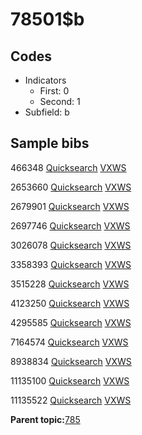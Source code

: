 # 78501$b

## Codes

-   Indicators
    -   First: 0
    -   Second: 1
-   Subfield: b

## Sample bibs

466348 [Quicksearch](https://search.library.yale.edu/catalog/466348) [VXWS](http://prodorbis.library.yale.edu:7014/vxws/GetHoldingsService?bibId=466348)

2653660 [Quicksearch](https://search.library.yale.edu/catalog/2653660) [VXWS](http://prodorbis.library.yale.edu:7014/vxws/GetHoldingsService?bibId=2653660)

2679901 [Quicksearch](https://search.library.yale.edu/catalog/2679901) [VXWS](http://prodorbis.library.yale.edu:7014/vxws/GetHoldingsService?bibId=2679901)

2697746 [Quicksearch](https://search.library.yale.edu/catalog/2697746) [VXWS](http://prodorbis.library.yale.edu:7014/vxws/GetHoldingsService?bibId=2697746)

3026078 [Quicksearch](https://search.library.yale.edu/catalog/3026078) [VXWS](http://prodorbis.library.yale.edu:7014/vxws/GetHoldingsService?bibId=3026078)

3358393 [Quicksearch](https://search.library.yale.edu/catalog/3358393) [VXWS](http://prodorbis.library.yale.edu:7014/vxws/GetHoldingsService?bibId=3358393)

3515228 [Quicksearch](https://search.library.yale.edu/catalog/3515228) [VXWS](http://prodorbis.library.yale.edu:7014/vxws/GetHoldingsService?bibId=3515228)

4123250 [Quicksearch](https://search.library.yale.edu/catalog/4123250) [VXWS](http://prodorbis.library.yale.edu:7014/vxws/GetHoldingsService?bibId=4123250)

4295585 [Quicksearch](https://search.library.yale.edu/catalog/4295585) [VXWS](http://prodorbis.library.yale.edu:7014/vxws/GetHoldingsService?bibId=4295585)

7164574 [Quicksearch](https://search.library.yale.edu/catalog/7164574) [VXWS](http://prodorbis.library.yale.edu:7014/vxws/GetHoldingsService?bibId=7164574)

8938834 [Quicksearch](https://search.library.yale.edu/catalog/8938834) [VXWS](http://prodorbis.library.yale.edu:7014/vxws/GetHoldingsService?bibId=8938834)

11135100 [Quicksearch](https://search.library.yale.edu/catalog/11135100) [VXWS](http://prodorbis.library.yale.edu:7014/vxws/GetHoldingsService?bibId=11135100)

11135522 [Quicksearch](https://search.library.yale.edu/catalog/11135522) [VXWS](http://prodorbis.library.yale.edu:7014/vxws/GetHoldingsService?bibId=11135522)

**Parent topic:**[785](../../tags/785/785.md)

